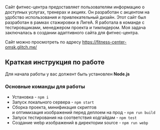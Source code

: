 Сайт фитнес-центра предоставляет пользователям информацию о доступных услугах, тренерах и акциях. Он разработан с акцентом на удобство использования и привлекательный дизайн.
Этот сайт был разработан в рамках стажировки в ЛигеА. Я работала в команде с тестировщиками, менеджером проекта и тимлидером. Моя задача заключалась в создании адаптивного сайта для фитнес-центра.

Сайт можно просмотреть по адресу https://fitness-center-omsk.glitch.me/

## Краткая инструкция по работе
Для начала работы у вас должент быть установлен **Node.js**

### Основные команды для работы
- Установка - `npm i`
- Запуск локального сервера - `npm start`
- Сборка проекта, минификация скриптов <br>
и оптимизация изображений перед деплоем на прод - `npm run build`
- Запуск тестирования на соответствия кодгайдам - `npm test`
- Создание webp изображений в директории source - `npm run webp`

